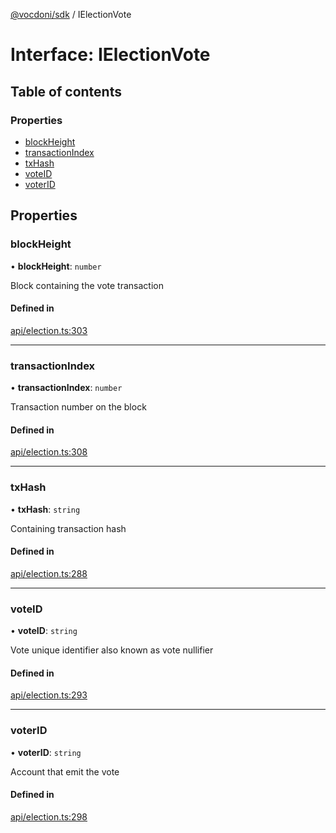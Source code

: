 [@vocdoni/sdk](/sdk) / IElectionVote

# Interface: IElectionVote

## Table of contents

### Properties

- [blockHeight](IElectionVote#blockheight)
- [transactionIndex](IElectionVote#transactionindex)
- [txHash](IElectionVote#txhash)
- [voteID](IElectionVote#voteid)
- [voterID](IElectionVote#voterid)

## Properties

### blockHeight

• **blockHeight**: `number`

Block containing the vote transaction

#### Defined in

[api/election.ts:303](https://github.com/vocdoni/vocdoni-sdk/blob/9c64446/src/api/election.ts#L303)

___

### transactionIndex

• **transactionIndex**: `number`

Transaction number on the block

#### Defined in

[api/election.ts:308](https://github.com/vocdoni/vocdoni-sdk/blob/9c64446/src/api/election.ts#L308)

___

### txHash

• **txHash**: `string`

Containing transaction hash

#### Defined in

[api/election.ts:288](https://github.com/vocdoni/vocdoni-sdk/blob/9c64446/src/api/election.ts#L288)

___

### voteID

• **voteID**: `string`

Vote unique identifier also known as vote nullifier

#### Defined in

[api/election.ts:293](https://github.com/vocdoni/vocdoni-sdk/blob/9c64446/src/api/election.ts#L293)

___

### voterID

• **voterID**: `string`

Account that emit the vote

#### Defined in

[api/election.ts:298](https://github.com/vocdoni/vocdoni-sdk/blob/9c64446/src/api/election.ts#L298)
